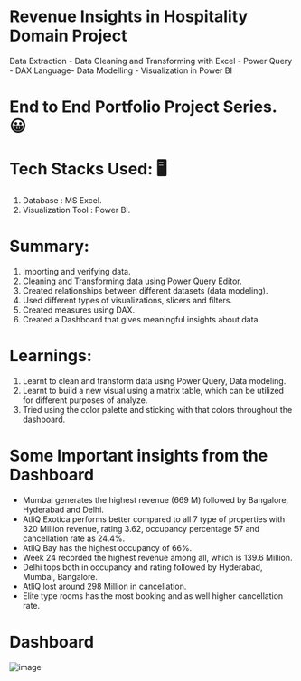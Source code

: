# Revenue Insights in Hospitality Domain Project
  Data Extraction - Data Cleaning and Transforming with Excel - Power Query - DAX Language- Data Modelling - Visualization in Power BI

# End to End Portfolio Project Series. 😀
# Tech Stacks Used: :desktop_computer:
  1. Database : MS Excel.
  2. Visualization Tool : Power BI. 

# Summary:
  1. Importing and verifying data.
  2. Cleaning and Transforming data using Power Query Editor.
  3. Created relationships between different datasets (data modeling).
  4. Used different types of visualizations, slicers and filters.
  5. Created measures using DAX.
  6. Created a Dashboard that gives meaningful insights about data.

# Learnings:
  1. Learnt to clean and transform data using Power Query, Data modeling.
  2. Learnt to build a new visual using a matrix table, which can be utilized for different purposes of analyze. 
  3. Tried using the color palette and sticking with that colors throughout the dashboard.
   
# Some Important insights from the Dashboard
  * Mumbai generates the highest revenue (669 M) followed by Bangalore, Hyderabad and Delhi.
  * AtliQ Exotica performs better compared to all 7 type of properties with 320 Million revenue, rating 3.62, occupancy 
  percentage 57 and cancellation rate as 24.4%.
  * AtliQ Bay has the highest occupancy of 66%.
  * Week 24 recorded the highest revenue among all, which is 139.6 Million.
  * Delhi tops both in occupancy and rating followed by Hyderabad, Mumbai, Bangalore.
  * AtliQ lost around 298 Million in cancellation.
  * Elite type rooms has the most booking and as well higher cancellation rate.

# Dashboard 
![image](https://github.com/Sivavenkat23/Revenue-Insights-in-Hospitality-Domain---Portfolio-Project/assets/136369442/04fd4296-11da-4dbe-85bc-2dbb455889d2)
